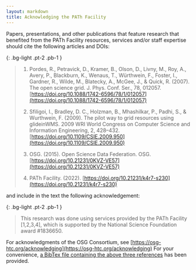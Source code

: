 ```yaml
---
layout: markdown
title: Acknowledging the PATh Facility
---
```


Papers, presentations, and other publications that feature research that benefited from the PATh Facility resources, services and/or staff expertise should cite the following articles and DOIs:

{: .bg-light .pt-2 .pb-1 }
> 1. Pordes, R., Petravick, D., Kramer, B., Olson, D., Livny, M., Roy, A., Avery, P., Blackburn, K., Wenaus, T., Würthwein, F., Foster, I., Gardner, R., Wilde, M., Blatecky, A., McGee, J., & Quick, R. (2007). The open science grid. J. Phys. Conf. Ser., 78, 012057. [https://doi.org/10.1088/1742-6596/78/1/012057](https://doi.org/10.1088/1742-6596/78/1/012057)
> 
> 2. Sfiligoi, I., Bradley, D. C., Holzman, B., Mhashilkar, P., Padhi, S., & Wurthwein, F. (2009). The pilot way to grid resources using glideinWMS. 2009 WRI World Congress on Computer Science and Information Engineering, 2, 428–432. [https://doi.org/10.1109/CSIE.2009.950](https://doi.org/10.1109/CSIE.2009.950)
>
> 3. OSG. (2015). Open Science Data Federation. OSG. [https://doi.org/10.21231/0KVZ-VE57](https://doi.org/10.21231/0KVZ-VE57)
>
> 4. PATh Facility. (2022). [https://doi.org/10.21231/k4r7-s230](https://doi.org/10.21231/k4r7-s230)

and include in the text the following acknowledgement:

{: .bg-light .pt-2 .pb-1 }
> This research was done using services provided by the PATh Facility [1,2,3,4], which is supported by the National Science Foundation award #1836650.

For acknowledgments of the OSG Consortium, see [https://osg-htc.org/acknowledging](https://osg-htc.org/acknowledging)
For your convenience, [a BibTex file containing the above three references](/assets/path.bib) has been provided.